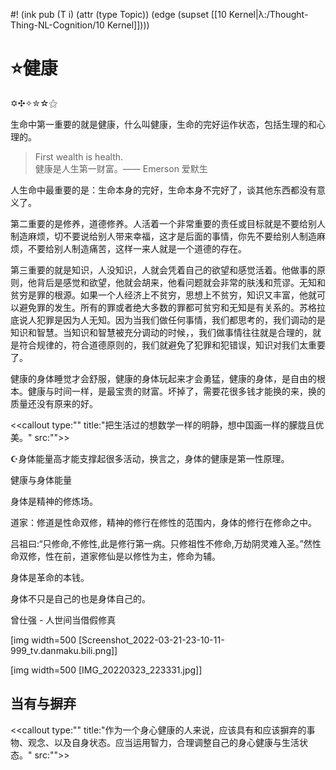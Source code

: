 #! (ink pub (T i) (attr (type Topic)) (edge (supset [[10 Kernel|λ:/Thought-Thing-NL-Cognition/10 Kernel]])))


# ⭐健康

✡✣✧✮☆⚝


生命中第一重要的就是健康，什么叫健康，生命的完好运作状态，包括生理的和心理的。

>First wealth is health.  
>健康是人生第一财富。—— Emerson 爱默生

人生命中最重要的是：生命本身的完好，生命本身不完好了，谈其他东西都没有意义了。

第二重要的是修养，道德修养。人活着一个非常重要的责任或目标就是不要给别人制造麻烦，切不要说给别人带来幸福，这才是后面的事情，你先不要给别人制造麻烦，不要给别人制造痛苦，这样一来人就是一个道德的存在。

第三重要的就是知识，人没知识，人就会凭着自己的欲望和感觉活着。他做事的原则，他背后是感觉和欲望，他就会胡来，他看问题就会非常的肤浅和荒谬。无知和贫穷是罪的根源。如果一个人经济上不贫穷，思想上不贫穷，知识又丰富，他就可以避免罪的发生。所有的罪或者绝大多数的罪都可贫穷和无知是有关系的。苏格拉底说人犯罪是因为人无知。因为当我们做任何事情，我们都思考的，我们调动的是知识和智慧。当知识和智慧被充分调动的时候，，我们做事情往往就是合理的，就是符合规律的，符合道德原则的，我们就避免了犯罪和犯错误，知识对我们太重要了。


健康的身体睡觉才会舒服，健康的身体玩起来才会勇猛，健康的身体，是自由的根本。健康与时间一样，是最宝贵的财富。坏掉了，需要花很多钱才能换的来，换的质量还没有原来的好。


<<callout type:"" title:"把生活过的想数学一样的明静，想中国画一样的朦胧且优美。" src:"">>

☪身体能量高才能支撑起很多活动，换言之，身体的健康是第一性原理。

健康与身体能量

身体是精神的修炼场。

  

道家：修道是性命双修，精神的修行在修性的范围内，身体的修行在修命之中。

吕祖曰:“只修命,不修性,此是修行第一病。只修祖性不修命,万劫阴灵难入圣。”然性命双修，性在前，道家修仙是以修性为主，修命为辅。

  

身体是革命的本钱。

  

身体不只是自己的也是身体自己的。

  

曾仕强 - 人世间当借假修真

[img width=500 [Screenshot_2022-03-21-23-10-11-999_tv.danmaku.bili.png]]

[img width=500 [IMG_20220323_223331.jpg]]

## 当有与摒弃

<<callout type:"" title:"作为一个身心健康的人来说，应该具有和应该摒弃的事物、观念、以及自身状态。应当运用智力，合理调整自己的身心健康与生活状态。" src:"">>